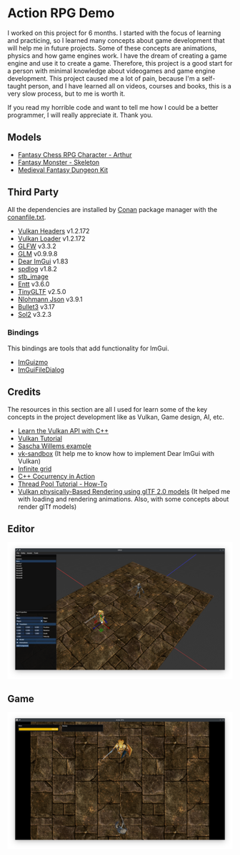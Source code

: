 # Action RPG Demo
I worked on this project for 6 months. I started with the focus of learning and practicing, so I learned many concepts about game development that will help me in future projects. Some of these concepts are animations, physics and how game engines work. I have the dream of creating a game engine and use it to create a game. Therefore, this project is a good start for a person with minimal knowledge about videogames and game engine development. This project caused me a lot of pain, because I'm a self-taught person, and I have learned all on videos, courses and books, this is a very slow process, but to me is worth it.

If you read my horrible code and want to tell me how I could be a better programmer, I will really appreciate it. Thank you.

## Models
* [Fantasy Chess RPG Character - Arthur](https://assetstore.unity.com/packages/3d/characters/humanoids/humans/fantasy-chess-rpg-character-arthur-160647)
* [Fantasy Monster - Skeleton](https://assetstore.unity.com/packages/3d/characters/humanoids/fantasy-monster-skeleton-35635)
* [Medieval Fantasy Dungeon Kit](https://assetstore.unity.com/packages/3d/environments/dungeons/medieval-fantasy-dungeon-kit-137477)

## Third Party
All the dependencies are installed by [Conan](https://conan.io) package manager with the [conanfile.txt](conanfile.txt).
* [Vulkan Headers](https://github.com/KhronosGroup/Vulkan-Headers) v1.2.172
* [Vulkan Loader](https://github.com/KhronosGroup/Vulkan-Loader) v1.2.172
* [GLFW](https://www.glfw.org) v3.3.2
* [GLM](https://github.com/g-truc/glm) v0.9.9.8
* [Dear ImGui](https://github.com/ocornut/imgui) v1.83
* [spdlog](https://github.com/gabime/spdlog) v1.8.2
* [stb_image](https://github.com/nothings/stb) 
* [Entt](https://github.com/skypjack/entt) v3.6.0
* [TinyGLTF](https://github.com/syoyo/tinygltf) v2.5.0
* [Nlohmann Json](https://github.com/nlohmann/json) v3.9.1
* [Bullet3](https://github.com/bulletphysics/bullet3) v3.17
* [Sol2](https://github.com/ThePhD/sol2) v3.2.3

### Bindings
This bindings are tools that add functionality for ImGui.
* [ImGuizmo](https://github.com/CedricGuillemet/ImGuizmo) 
* [ImGuiFileDialog](https://github.com/aiekick/ImGuiFileDialog)

## Credits
The resources in this section are all I used for learn some of the key concepts in the project development like as Vulkan, Game design, AI, etc.
* [Learn the Vulkan API with C++](https://www.udemy.com/course/learn-the-vulkan-api-with-cpp/)
* [Vulkan Tutorial](https://vulkan-tutorial.com/Introduction)
* [Sascha Willems example](https://github.com/SaschaWillems/Vulkan)
* [vk-sandbox](https://github.com/tstullich/vk-sandbox) (It help me to know how to implement Dear ImGui with Vulkan)
* [Infinite grid](http://asliceofrendering.com/scene%20helper/2020/01/05/InfiniteGrid/)
* [C++ Cocurrency in Action](https://www.amazon.com/C-Concurrency-Action-Practical-Multithreading/dp/1933988770)
* [Thread Pool Tutorial - How-To](https://youtu.be/eWTGtp3HXiw)
* [Vulkan physically-Based Rendering using glTF 2.0 models](https://github.com/SaschaWillems/Vulkan-glTF-PBR/) (It helped me with loading and rendering animations. Also, with some concepts about render glTf models)

## Editor
![Editor](images/editor.png)

## Game
![Game](images/game.png)